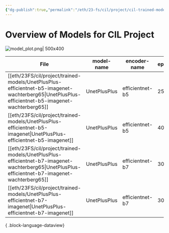```yaml
---
{"dg-publish":true,"permalink":"/eth/23-fs/cil/project/cil-trained-models/","tags":["eth/cil/project"],"created":"","updated":""}
---
```


# Overview of Models for CIL Project
![model_plot.png| 500x400](/img/user/eth/23FS/cil/project/assets/model_plot.png)


| File                                                                                                                                                | model-name   | encoder-name    | epochs | dice-loss | trained-by |
| --------------------------------------------------------------------------------------------------------------------------------------------------- | ------------ | --------------- | ------ | --------- | ---------- |
| [[eth/23FS/cil/project/trained-models/UnetPlusPlus-efficientnet-b5-imagenet-wachterberg65\|UnetPlusPlus-efficientnet-b5-imagenet-wachterberg65]] | UnetPlusPlus | efficientnet-b5 | 25     | 0.151555  | siwachte   |
| [[eth/23FS/cil/project/trained-models/UnetPlusPlus-efficientnet-b5-imagenet\|UnetPlusPlus-efficientnet-b5-imagenet]]                             | UnetPlusPlus | efficientnet-b5 | 40     | 0.164649  | stkramer   |
| [[eth/23FS/cil/project/trained-models/UnetPlusPlus-efficientnet-b7-imagenet-wachterberg65\|UnetPlusPlus-efficientnet-b7-imagenet-wachterberg65]] | UnetPlusPlus | efficientnet-b7 | 30     | 0.169151  | stkramer   |
| [[eth/23FS/cil/project/trained-models/UnetPlusPlus-efficientnet-b7-imagenet\|UnetPlusPlus-efficientnet-b7-imagenet]]                             | UnetPlusPlus | efficientnet-b7 | 30     | 0.169151  | siwachte   |

{ .block-language-dataview}



